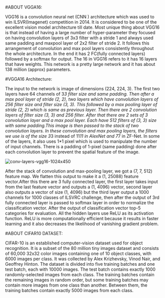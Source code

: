 #ABOUT VGGA16:

VGG16 is a convolution neural net (CNN ) architecture which was used to win ILSVR(Imagenet) competition in 2014. It is considered to be one of the excellent vision model architecture till date. Most unique thing about VGG16 is that instead of having a large number of hyper-parameter they focused on having convolution layers of 3x3 filter with a stride 1 and always used same padding and maxpool layer of 2x2 filter of stride 2. It follows this arrangement of convolution and max pool layers consistently throughout the whole architecture. In the end it has 2 FC(fully connected layers) followed by a softmax for output. The 16 in VGG16 refers to it has 16 layers that have weights. This network is a pretty large network and it has about 138 million (approx) parameters.

#VGGA16 Architecture:

The input to the network is image of dimensions (224, 224, 3). The first two layers have 64 channels of 3*3 filter size and same padding. Then after a max pool layer of stride (2, 2), two layers which have convolution layers of 256 filter size and filter size (3, 3). This followed by a max pooling layer of stride (2, 2) which is same as previous layer. Then there are 2 convolution layers of filter size (3, 3) and 256 filter. After that there are 2 sets of 3 convolution layer and a max pool layer. Each have 512 filters of (3, 3) size with same padding.This image is then passed to the stack of two convolution layers. In these convolution and max pooling layers, the filters we use is of the size 3*3 instead of 11*11 in AlexNet and 7*7 in ZF-Net. In some of the layers, it also uses 1*1 pixel which is used to manipulate the number of input channels. There is a padding of 1-pixel (same padding) done after each convolution layer to prevent the spatial feature of the image.

![conv-layers-vgg16-1024x450](https://user-images.githubusercontent.com/81988522/119732028-87bbc380-be2c-11eb-92a9-c0f2072259b0.jpg)


After the stack of convolution and max-pooling layer, we got a (7, 7, 512) feature map. We flatten this output to make it a (1, 25088) feature vector.After this there are 3 fully connected layer, the first layer takes input from the last feature vector and outputs a (1, 4096) vector, second layer also outputs a vector of size (1, 4096) but the third layer output a 1000 channels for 1000 classes of ILSVRC challenge, then after the output of 3rd fully connected layer is passed to softmax layer in order to normalize the classification vector. After the output of classification vector top-5 categories for evaluation. All the hidden layers use ReLU as its activation function. ReLU is more computationally efficient because it results in faster learning and it also decreases the likelihood of vanishing gradient problem.


#ABOUT CIFAR10 DATASET:

CIFAR-10  is an established computer-vision dataset used for object recognition. It is a subset of the 80 million tiny images dataset and consists of 60,000 32x32 color images containing one of 10 object classes, with 6000 images per class. It was collected by Alex Krizhevsky, Vinod Nair, and Geoffrey Hinton.
The dataset is divided into five training batches and one test batch, each with 10000 images. The test batch contains exactly 1000 randomly-selected images from each class. The training batches contain the remaining images in random order, but some training batches may contain more images from one class than another. Between them, the training batches contain exactly 5000 images from each class.




